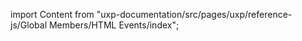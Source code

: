 
import Content from "uxp-documentation/src/pages/uxp/reference-js/Global Members/HTML Events/index";

<Content query="product=photoshop"/>
